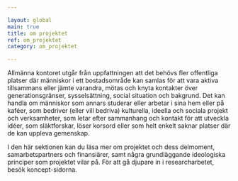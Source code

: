```yaml
---

layout: global
main: true
title: om projektet
ref: om_projektet
category: om_projektet

---
```


Allmänna kontoret utgår från uppfattningen att det behövs fler offentliga platser där människor i ett bostadsområde kan samlas för att vara aktiva tillsammans eller jämte varandra, mötas och knyta kontakter över generationsgränser, sysselsättning, social situation och bakgrund. Det kan handla om människor som annars studerar eller arbetar i sina hem eller på kaféer, som bedriver (eller vill bedriva) kulturella, ideella och sociala projekt och verksamheter, som letar efter sammanhang och kontakt för att utveckla idéer, som släktforskar, löser korsord eller som helt enkelt saknar platser där de kan uppleva gemenskap. 

I den här sektionen kan du läsa mer om projektet och dess delmoment, samarbetspartners och finansiärer, samt några grundläggande ideologiska principer som projektet vilar på. För att gå djupare in i researcharbetet, besök koncept-sidorna.
